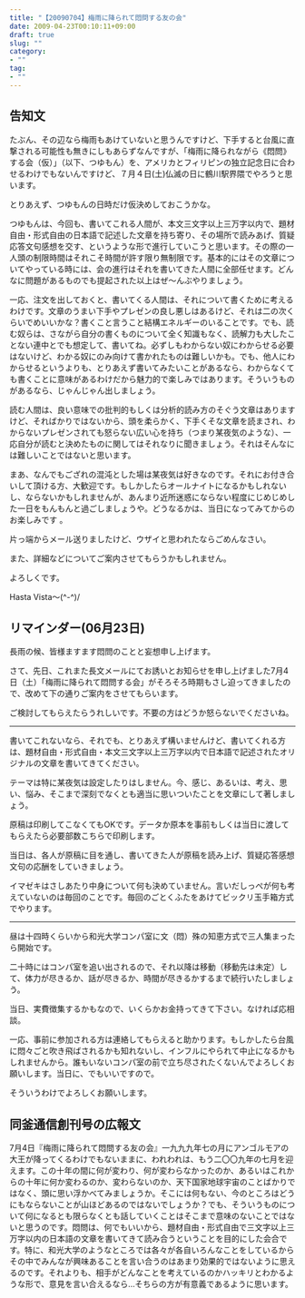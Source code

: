 ```yaml
---
title: "【20090704】梅雨に降られて悶問する友の会"
date: 2009-04-23T00:10:11+09:00
draft: true
slug: ""
category:
- ""
tag:
- ""
---
```


告知文
----

たぶん、その辺なら梅雨もあけていないと思うんですけど、下手すると台風に直撃される可能性も無きにしもあらずなんですが、「梅雨に降られながら《悶問》する会（仮）」（以下、つゆもん）を、アメリカとフィリピンの独立記念日に合わせるわけでもないんですけど、７月４日(土)仏滅の日に鶴川駅界隈でやろうと思います。

とりあえず、つゆもんの日時だけ仮決めしておこうかな。

つゆもんは、今回も、書いてこれる人間が、本文三文字以上三万字以内で、題材自由・形式自由の日本語で記述した文章を持ち寄り、その場所で読みあげ、質疑応答文句感想を交す、というような形で進行していこうと思います。その際の一人頭の制限時間はそれこそ時間が許す限り無制限です。基本的にはその文章についてやっている時には、会の進行はそれを書いてきた人間に全部任せます。どんなに問題があるものでも提起された以上はぜ～んぶやりましょう。

一応、注文を出しておくと、書いてくる人間は、それについて書くために考えるわけです。文章のうまい下手やプレゼンの良し悪しはあるけど、それは二の次くらいでめいいかな？書くこと言うこと結構エネルギーのいることです。でも、読む奴らは、さながら自分の書くものについて全く知識もなく、読解力も大したことない連中とでも想定して、書いてね。必ずしもわからない奴にわからせる必要はないけど、わかる奴にのみ向けて書かれたものは難しいかも。でも、他人にわからせるというよりも、とりあえず書いてみたいことがあるなら、わからなくても書くことに意味があるわけだから魅力的で楽しみではあります。そういうものがあるなら、じゃんじゃん出しましょう。

読む人間は、良い意味での批判的もしくは分析的読み方のそぐう文章はありますけど、そればかりではないから、頭を柔らかく、下手くそな文章を読まされ、わからないプレゼンされても怒らない広い心を持ち（つまり某夜気のような）、一応自分が読むと決めたものに関してはそれなりに聞きましょう。それはそんなには難しいことではないと思います。

まあ、なんでもござれの混沌とした場は某夜気は好きなのです。それにお付き合いして頂ける方、大歓迎です。もしかしたらオールナイトになるかもしれないし、ならないかもしれませんが、あんまり近所迷惑にならない程度にじめじめした一日をもんもんと過ごしましょうや。どうなるかは、当日になってみてからのお楽しみです
。

片っ端からメール送りましたけど、ウザイと思われたならごめんなさい。

また、詳細などについてご案内させてもらうかもしれません。

よろしくです。

Hasta Vista～(^-^)/

リマインダー(06月23日)
----

長雨の候、皆様ますます悶問のことと妄想申し上げます。

さて、先日、これまた長文メールにてお誘いとお知らせを申し上げました7月4日（土）「梅雨に降られて悶問する会」がそろそろ時期もさし迫ってきましたので、改めて下の通りご案内をさせてもらいます。

ご検討してもらえたらうれしいです。不要の方はどうか怒らないでくださいね。

---

書いてこれないなら、それでも、とりあえず構いませんけど、書いてくれる方は、題材自由・形式自由・本文三文字以上三万字以内で日本語で記述されたオリジナルの文章を書いてきてください。

テーマは特に某夜気は設定したりはしません。今、感じ、あるいは、考え、思い、悩み、そこまで深刻でなくとも適当に思いついたことを文章にして著しましょう。

原稿は印刷してこなくてもOKです。データか原本を事前もしくは当日に渡してもらえたら必要部数こちらで印刷します。

当日は、各人が原稿に目を通し、書いてきた人が原稿を読み上げ、質疑応答感想文句の応酬をしていきましょう。

イマゼキはさしあたり中身について何も決めていません。言いだしっぺが何も考えていないのは毎回のことです。毎回のごとくふたをあけてビックリ玉手箱方式でやります。

---

昼は十四時くらいから和光大学コンパ室に文（悶）殊の知恵方式で三人集まったら開始です。

二十時にはコンパ室を追い出されるので、それ以降は移動（移動先は未定）して、体力が尽きるか、話が尽きるか、時間が尽きるかするまで続行いたしましょう。

当日、実費徴集するかもなので、いくらかお金持ってきて下さい。なければ応相談。

一応、事前に参加される方は連絡してもらえると助かります。もしかしたら台風に悶々ごと吹き飛ばされるかも知れないし、インフルにやられて中止になるかもしれませんから。誰もいないコンパ室の前で立ち尽されたくないんでよろしくお願いします。当日に、でもいいですので。

そういうわけでよろしくお願いします。

同釜通信創刊号の広報文
----

7月4日『梅雨に降られて悶問する友の会』一九九九年七の月にアンゴルモアの大王が降ってくるわけでもないままに、われわれは、もう二〇〇九年の七月を迎えます。この十年の間に何が変わり、何が変わらなかったのか、あるいはこれからの十年に何か変わるのか、変わらないのか、天下国家地球宇宙のことばかりではなく、頭に思い浮かべてみましょうか。そこには何もない、今のところはどうにもならないことが山ほどあるのではないでしょうか？でも、そういうものについて何になるとも限らなくとも話していくことはそこまで意味のないことではないと思うのです。悶問は、何でもいいから、題材自由・形式自由で三文字以上三万字以内の日本語の文章を書いてきて読み合うということを目的にした会合です。特に、和光大学のようなところでは各々が各自いろんなことをしているからその中でみんなが興味あることを言い合うのはあまり効果的ではないように思えるのです。それよりも、相手がどんなことを考えているのかハッキリとわかるような形で、意見を言い合えるなら...そちらの方が有意義であるように思います。


